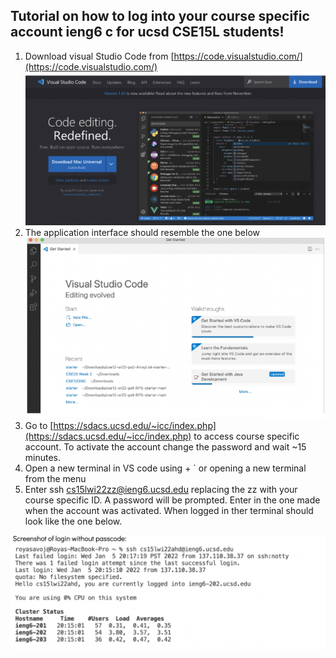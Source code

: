 ## Tutorial on how to log into your course specific account ieng6 c for ucsd CSE15L students!
1. Download visual Studio Code from [https://code.visualstudio.com/](https://code.visualstudio.com/)
![Image](DownloadingVS.png)
2. The application interface should resemble the one below 
![Image](openingVS.png)
3. Go to [https://sdacs.ucsd.edu/~icc/index.php](https://sdacs.ucsd.edu/~icc/index.php) to access course specific account. To activate the account change the password and wait ~15 minutes.
4. Open a new terminal in VS code using + ` or opening a new terminal from the menu 
5. Enter ssh cs15lwi22zz@ieng6.ucsd.edu replacing the zz with your course specific ID. A password will be prompted. Enter in the one made when the account was activated. When logged in ther terminal should look like the one below.

![Image](ScreenShotToAddLabSession.png)

